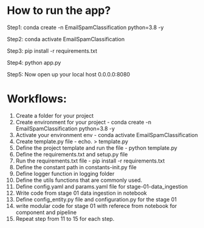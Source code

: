 # How to run the app?

Step1: conda create -n EmailSpamClassification python=3.8 -y 

Step2: conda activate EmailSpamClassification

Step3: pip install -r requirements.txt

Step4: python app.py

Step5: Now open up your local host 0.0.0.0:8080

# Workflows:

1. Create a folder for your project
2. Create environment for your project - conda create -n EmailSpamClassification python=3.8 -y
3. Activate your environment env - conda activate EmailSpamClassification
4. Create template.py file - echo. > template.py
5. Define the project template and run the file - python template.py
6. Define the requirements.txt and setup.py file
7. Run the requirements.txt file - pip install -r requirements.txt
8. Define the constant path in constants-init.py file
9. Define logger function in logging folder
10. Define the utils functions that are commonly used.
11. Define config.yaml and params.yaml file for stage-01-data_ingestion
12. Write code from stage 01 data ingestion in notebook
13. Define config_entity.py file and configuration.py for the stage 01
14. write modular code for stage 01 with referece from notebook for component and pipeline
15. Repeat step from 11 to 15 for each step.